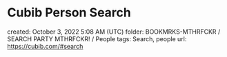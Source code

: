 # Cubib Person Search

created: October 3, 2022 5:08 AM (UTC)
folder: BOOKMRKS-MTHRFCKR / SEARCH PARTY MTHRFCKR! / People
tags: Search, people
url: https://cubib.com/#search